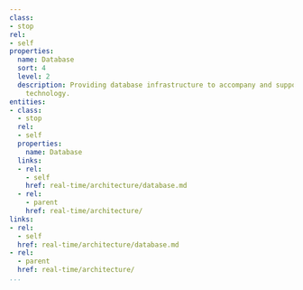 ```yaml
---
class:
- stop
rel:
- self
properties:
  name: Database
  sort: 4
  level: 2
  description: Providing database infrastructure to accompany and support real time
    technology.
entities:
- class:
  - stop
  rel:
  - self
  properties:
    name: Database
  links:
  - rel:
    - self
    href: real-time/architecture/database.md
  - rel:
    - parent
    href: real-time/architecture/
links:
- rel:
  - self
  href: real-time/architecture/database.md
- rel:
  - parent
  href: real-time/architecture/
...
```

